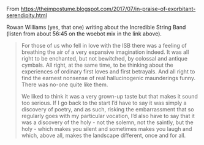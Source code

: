 ---
---

<p>From <a href="https://theimpostume.blogspot.com/2017/07/in-praise-of-exorbitant-serendipity.html">https://theimpostume.blogspot.com/2017/07/in-praise-of-exorbitant-serendipity.html</a></p>
<p>Rowan Williams (yes, that one) writing about the Incredible String Band (listen from about 56:45 on the woebot mix in the link above).</p>
<blockquote>
<p>For those of us who fell in love with the ISB there was a feeling of breathing the air of a very expansive imagination indeed. It was all right to be enchanted, but not bewitched, by colossal and antique cymbals. All right, at the same time, to be thinking about the experiences of ordinary first loves and first betrayals. And all right to find the earnest nonsense of real hallucinogenic maunderings funny. There was no-one quite like them.</p>
<p>We liked to think it was a very grown-up taste but that makes it sound too serious. If I go back to the start I’d have to say it was simply a discovery of poetry, and as such, risking the embarrassment that so regularly goes with my particular vocation, I’d also have to say that it was a discovery of the holy - not the solemn, not the saintly, but the holy - which makes you silent and sometimes makes you laugh and which, above all, makes the landscape different, once and for all.</p>
</blockquote>

